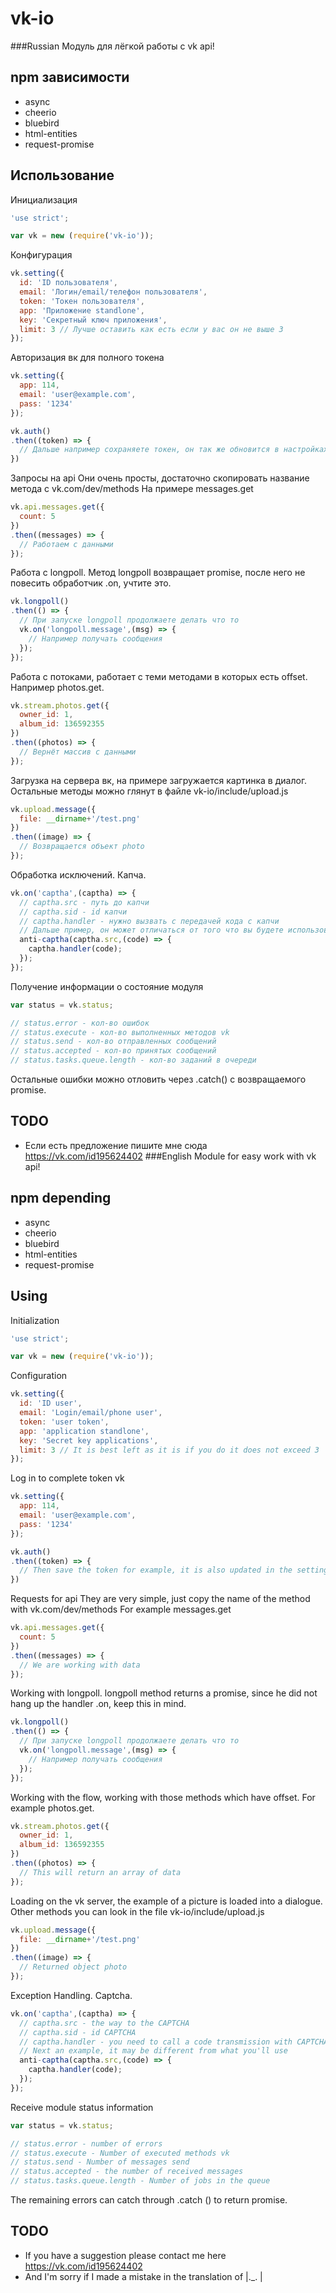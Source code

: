 # vk-io
###Russian
Модуль для лёгкой работы с vk api!

## npm зависимости
* async
* cheerio
* bluebird
* html-entities
* request-promise

## Использование
Инициализация
```javascript
'use strict';

var vk = new (require('vk-io'));
```
Конфигурация
```javascript
vk.setting({
  id: 'ID пользователя',
  email: 'Логин/email/телефон пользователя',
  token: 'Токен пользователя',
  app: 'Приложение standlone',
  key: 'Секретный ключ приложения',
  limit: 3 // Лучше оставить как есть если у вас он не выше 3
});
```
Авторизация вк для полного токена
```javascript
vk.setting({
  app: 114,
  email: 'user@example.com',
  pass: '1234'
});

vk.auth()
.then((token) => {
  // Дальше например сохраняете токен, он так же обновится в настройках
})
```
Запросы на api
Они очень просты, достаточно скопировать название метода с vk.com/dev/methods
На примере messages.get
```javascript
vk.api.messages.get({
  count: 5
})
.then((messages) => {
  // Работаем с данными
});
```
Работа с longpoll.
Метод longpoll возвращает promise, после него не повесить обработчик .on, учтите это.
```javascript
vk.longpoll()
.then(() => {
  // При запуске longpoll продолжаете делать что то
  vk.on('longpoll.message',(msg) => {
    // Например получать сообщения
  });
});
```
Работа с потоками, работает с теми методами в которых есть offset. Например photos.get.
```javascript
vk.stream.photos.get({
  owner_id: 1,
  album_id: 136592355
})
.then((photos) => {
  // Вернёт массив с данными
});
```
Загрузка на сервера вк, на примере загружается картинка в диалог.
Остальные методы можно глянут в файле vk-io/include/upload.js
```javascript
vk.upload.message({
  file: __dirname+'/test.png'
})
.then((image) => {
  // Возвращается объект photo
});
```
Обработка исключений. Капча.
```javascript
vk.on('captha',(captha) => {
  // captha.src - путь до капчи
  // captha.sid - id капчи
  // captha.handler - нужно вызвать с передачей кода с капчи
  // Дальше пример, он может отличаться от того что вы будете использовать
  anti-captha(captha.src,(code) => {
    captha.handler(code);
  });
});
```
Получение информации о состояние модуля
```javascript
var status = vk.status;

// status.error - кол-во ошибок
// status.execute - кол-во выполненных методов vk
// status.send - кол-во отправленных сообщений
// status.accepted - кол-во принятых сообщений
// status.tasks.queue.length - кол-во заданий в очереди
```
Остальные ошибки можно отловить через .catch() с возвращаемого promise.
## TODO
* Если есть предложение пишите мне сюда https://vk.com/id195624402
###English
Module for easy work with vk api!

## npm depending
* async
* cheerio
* bluebird
* html-entities
* request-promise

## Using
Initialization
```javascript
'use strict';

var vk = new (require('vk-io'));
```
Configuration
```javascript
vk.setting({
  id: 'ID user',
  email: 'Login/email/phone user',
  token: 'user token',
  app: 'application standlone',
  key: 'Secret key applications',
  limit: 3 // It is best left as it is if you do it does not exceed 3
});
```
Log in to complete token vk
```javascript
vk.setting({
  app: 114,
  email: 'user@example.com',
  pass: '1234'
});

vk.auth()
.then((token) => {
  // Then save the token for example, it is also updated in the settings
})
```
Requests for api
They are very simple, just copy the name of the method with vk.com/dev/methods
For example messages.get
```javascript
vk.api.messages.get({
  count: 5
})
.then((messages) => {
  // We are working with data
});
```
Working with longpoll.
longpoll method returns a promise, since he did not hang up the handler .on, keep this in mind.
```javascript
vk.longpoll()
.then(() => {
  // При запуске longpoll продолжаете делать что то
  vk.on('longpoll.message',(msg) => {
    // Например получать сообщения
  });
});
```
Working with the flow, working with those methods which have offset. For example photos.get.
```javascript
vk.stream.photos.get({
  owner_id: 1,
  album_id: 136592355
})
.then((photos) => {
  // This will return an array of data
});
```
Loading on the vk server, the example of a picture is loaded into a dialogue.
Other methods you can look in the file vk-io/include/upload.js
```javascript
vk.upload.message({
  file: __dirname+'/test.png'
})
.then((image) => {
  // Returned object photo
});
```
Exception Handling. Captcha.
```javascript
vk.on('captha',(captha) => {
  // captha.src - the way to the CAPTCHA
  // captha.sid - id CAPTCHA
  // captha.handler - you need to call a code transmission with CAPTCHA
  // Next an example, it may be different from what you'll use
  anti-captha(captha.src,(code) => {
    captha.handler(code);
  });
});
```
Receive module status information
```javascript
var status = vk.status;

// status.error - number of errors
// status.execute - Number of executed methods vk
// status.send - Number of messages send
// status.accepted - the number of received messages
// status.tasks.queue.length - Number of jobs in the queue
```
The remaining errors can catch through .catch () to return promise.
## TODO
* If you have a suggestion please contact me here https://vk.com/id195624402
* And I'm sorry if I made a mistake in the translation of |._. |
